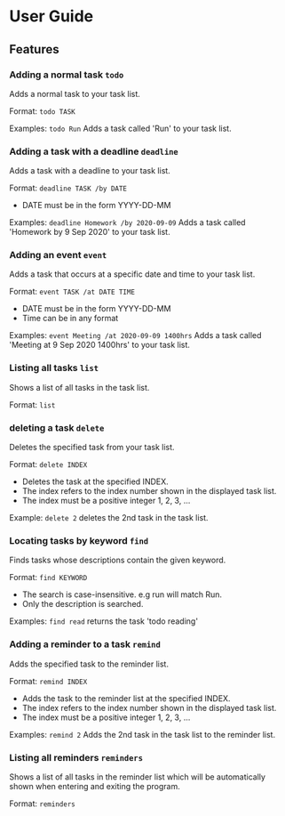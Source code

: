 # User Guide

## Features 

### Adding a normal task `todo `
Adds a normal task to your task list.

Format: `todo TASK`

Examples: `todo Run` Adds a task called 'Run' to your task list.

### Adding a task with a deadline `deadline `
Adds a task with a deadline to your task list.

Format: `deadline TASK /by DATE`
 - DATE must be in the form YYYY-DD-MM

Examples: `deadline Homework /by 2020-09-09` Adds a task called 'Homework by 9 Sep 2020' to your task list.

### Adding an event `event `
Adds a task that occurs at a specific date and time to your task list.

Format: `event TASK /at DATE TIME`
 - DATE must be in the form YYYY-DD-MM
 - Time can be in any format
 
Examples: `event Meeting /at 2020-09-09 1400hrs` Adds a task called 'Meeting at 9 Sep 2020 1400hrs' to your task list.

### Listing all tasks `list`
Shows a list of all tasks in the task list.

Format: `list`

### deleting a task `delete `
Deletes the specified task from your task list.

Format: `delete INDEX`
- Deletes the task at the specified INDEX.
- The index refers to the index number shown in the displayed task list.
- The index must be a positive integer 1, 2, 3, …​

Example: `delete 2` deletes the 2nd task in the task list.

### Locating tasks by keyword `find `
Finds tasks whose descriptions contain the given keyword.

Format: `find KEYWORD`

- The search is case-insensitive. e.g run will match Run.
- Only the description is searched.

Examples: `find read` returns the task 'todo reading'

### Adding a reminder to a task `remind `
Adds the specified task to the reminder list.

Format: `remind INDEX`
- Adds the task to the reminder list at the specified INDEX.
- The index refers to the index number shown in the displayed task list.
- The index must be a positive integer 1, 2, 3, …​

Examples: `remind 2` Adds the 2nd task in the task list to the reminder list.

### Listing all reminders `reminders`
Shows a list of all tasks in the reminder list which will be automatically shown when entering and exiting the program.

Format: `reminders`
